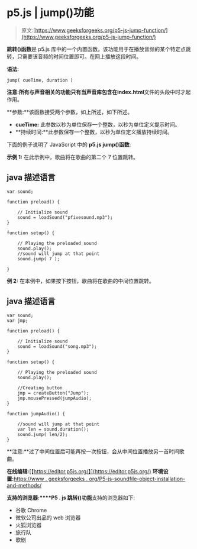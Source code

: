# p5.js | jump()功能

> 原文:[https://www.geeksforgeeks.org/p5-js-jump-function/](https://www.geeksforgeeks.org/p5-js-jump-function/)

**跳转()函数**是 p5.js 库中的一个内置函数。该功能用于在播放音频的某个特定点跳转，只需要该音频的时间位置即可。在网上播放这段时间。

**语法:**

```
jump( cueTime, duration )
```

**注意:**所有与声音相关的功能只有当声音库包含在**index.html**文件的头段中时才起作用。

**参数:**该函数接受两个参数，如上所述，如下所述。

*   **cueTime:** 此参数以秒为单位保存一个整数，以秒为单位定义提示时间。
*   **持续时间:**此参数保存一个整数，以秒为单位定义播放持续时间。

下面的例子说明了 JavaScript 中的 **p5.js jump()函数**:

**示例 1:** 在此示例中，歌曲将在歌曲的第二个 7 位置跳转。

## java 描述语言

```
var sound;

function preload() {

    // Initialize sound
    sound = loadSound("pfivesound.mp3");
}

function setup() {

    // Playing the preloaded sound
    sound.play();
    //sound will jump at that point
    sound.jump( 7 );

}
```

**例 2:** 在本例中，如果按下按钮，歌曲将在歌曲的中间位置跳转。

## java 描述语言

```
var sound;
var jmp;  

function preload() {

    // Initialize sound
    sound = loadSound("song.mp3");
}

function setup() {

    // Playing the preloaded sound
    sound.play();

    //Creating button
    jmp = createButton("Jump");
    jmp.mousePressed(jumpAudio);
}

function jumpAudio() {

    //sound will jump at that point
    var len = sound.duration();
    sound.jump( len/2);
}
```

**注意:**过了中间位置后可能再按一次按钮，会从中间位置播放另一首时间歌曲。

**在线编辑:**[【https://editor.p5js.org/】](https://editor.p5js.org/)
**环境设置:**[https://www . geeksforgeeks . org/P5-js-soundfile-object-installation-and-methods/](https://www.geeksforgeeks.org/p5-js-soundfile-object-installation-and-methods/)

**支持的浏览器:****P5 . js 跳转()功能**支持的浏览器如下:

*   谷歌 Chrome
*   微软公司出品的 web 浏览器
*   火狐浏览器
*   旅行队
*   歌剧